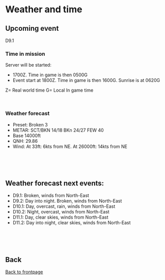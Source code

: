 # Weather and time

## Upcoming event
D9.1

### Time in mission
Server will be started:
- 1700Z. Time in game is then 0500G
- Event start at 1800Z. Time in game is then 1600G.  Sunrise is at 0620G

Z= Real world time
G= Local In game time

<br>

### Weather forecast

- Preset: Broken 3
- METAR: SCT/BKN 14/18 BKn 24/27 FEW 40
- Base 14000ft
- QNH: 29.86
- Wind: At 33ft: 6kts from NE. At 26000ft: 14kts from NE


<br>
<br>
<br>


## Weather forecast next events:
- D9.1: Broken, winds from North-East
- D9.2: Day into night. Broken, winds from North-East
- D10.1: Day, overcast, rain,  winds from North-East
- D10.2: Night, overcast, winds from North-East
- D11.1: Day, clear skies, winds from North-East
- D11.2: Day into night, clear skies, winds from North-East

<br>
<br>
<br>



## Back
[Back to frontpage](https://132nd-vwing.github.io/OPAR-Brief/)
